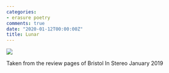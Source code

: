 ```yaml
---
categories:
- erasure poetry
comments: true
date: "2020-01-12T00:00:00Z"
title: Lunar
---
```

  
<img src="/assets/images/articles/lunar.jpeg" class="responsive"><br>

Taken from the review pages of Bristol In Stereo January 2019  
